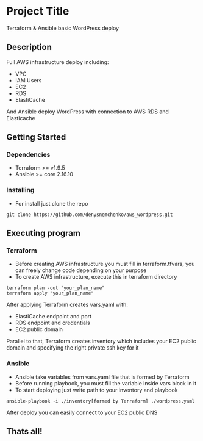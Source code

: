# Project Title

Terraform & Ansible basic WordPress deploy

## Description

Full AWS infrastructure deploy including:
* VPC
* IAM Users
* EC2
* RDS
* ElastiCache

And Ansible deploy WordPress with connection to AWS RDS and Elasticache

## Getting Started

### Dependencies

* Terraform >= v1.9.5
* Ansible >= core 2.16.10

### Installing

* For install just clone the repo
```
git clone https://github.com/denysnemchenko/aws_wordpress.git
```

## Executing program
### Terraform
* Before creating AWS infrastructure you must fill in terraform.tfvars, you can freely change code depending on your purpose
* To create AWS infrastructure, execute this in terraform directory
```
terraform plan -out "your_plan_name"
terraform apply "your_plan_name"
```

After applying Terraform creates vars.yaml with:
* ElastiCache endpoint and port
* RDS endpoint and credentials
* EC2 public domain

Parallel to that, Terraform creates inventory which includes your EC2 public domain and specifying the right private ssh key for it

### Ansible
* Ansible take variables from vars.yaml file that is formed by Terraform
* Before running playbook, you must fill the variable inside vars block in it
* To start deploying just write path to your inventory and playbook
```
ansible-playbook -i ./inventory[formed by Terraform] ./wordpress.yaml
```

After deploy you can easily connect to your EC2 public DNS

## Thats all!